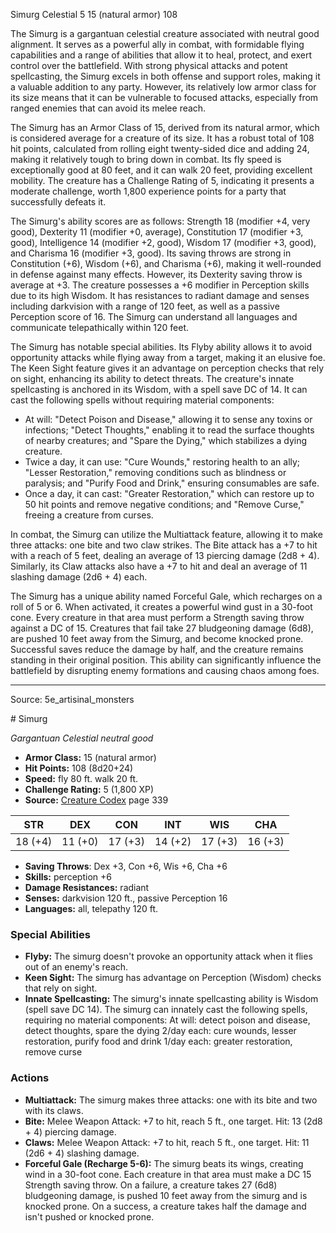 <MonsterName/>Simurg</MonsterName>
<CreatureType/>Celestial</CreatureType>
<CR/>5</CR>
<AC/>15 (natural armor)</AC>
<HP/>108</HP>
<summary>The Simurg is a gargantuan celestial creature associated with neutral good alignment. It serves as a powerful ally in combat, with formidable flying capabilities and a range of abilities that allow it to heal, protect, and exert control over the battlefield. With strong physical attacks and potent spellcasting, the Simurg excels in both offense and support roles, making it a valuable addition to any party. However, its relatively low armor class for its size means that it can be vulnerable to focused attacks, especially from ranged enemies that can avoid its melee reach.</summary>

<detail>

The Simurg has an Armor Class of 15, derived from its natural armor, which is considered average for a creature of its size. It has a robust total of 108 hit points, calculated from rolling eight twenty-sided dice and adding 24, making it relatively tough to bring down in combat. Its fly speed is exceptionally good at 80 feet, and it can walk 20 feet, providing excellent mobility. The creature has a Challenge Rating of 5, indicating it presents a moderate challenge, worth 1,800 experience points for a party that successfully defeats it.

The Simurg's ability scores are as follows: Strength 18 (modifier +4, very good), Dexterity 11 (modifier +0, average), Constitution 17 (modifier +3, good), Intelligence 14 (modifier +2, good), Wisdom 17 (modifier +3, good), and Charisma 16 (modifier +3, good). Its saving throws are strong in Constitution (+6), Wisdom (+6), and Charisma (+6), making it well-rounded in defense against many effects. However, its Dexterity saving throw is average at +3. The creature possesses a +6 modifier in Perception skills due to its high Wisdom. It has resistances to radiant damage and senses including darkvision with a range of 120 feet, as well as a passive Perception score of 16. The Simurg can understand all languages and communicate telepathically within 120 feet.

The Simurg has notable special abilities. Its Flyby ability allows it to avoid opportunity attacks while flying away from a target, making it an elusive foe. The Keen Sight feature gives it an advantage on perception checks that rely on sight, enhancing its ability to detect threats. The creature's innate spellcasting is anchored in its Wisdom, with a spell save DC of 14. It can cast the following spells without requiring material components: 

- At will: "Detect Poison and Disease," allowing it to sense any toxins or infections; "Detect Thoughts," enabling it to read the surface thoughts of nearby creatures; and "Spare the Dying," which stabilizes a dying creature.
- Twice a day, it can use: "Cure Wounds," restoring health to an ally; "Lesser Restoration," removing conditions such as blindness or paralysis; and "Purify Food and Drink," ensuring consumables are safe.
- Once a day, it can cast: "Greater Restoration," which can restore up to 50 hit points and remove negative conditions; and "Remove Curse," freeing a creature from curses.

In combat, the Simurg can utilize the Multiattack feature, allowing it to make three attacks: one bite and two claw strikes. The Bite attack has a +7 to hit with a reach of 5 feet, dealing an average of 13 piercing damage (2d8 + 4). Similarly, its Claw attacks also have a +7 to hit and deal an average of 11 slashing damage (2d6 + 4) each.

The Simurg has a unique ability named Forceful Gale, which recharges on a roll of 5 or 6. When activated, it creates a powerful wind gust in a 30-foot cone. Every creature in that area must perform a Strength saving throw against a DC of 15. Creatures that fail take 27 bludgeoning damage (6d8), are pushed 10 feet away from the Simurg, and become knocked prone. Successful saves reduce the damage by half, and the creature remains standing in their original position. This ability can significantly influence the battlefield by disrupting enemy formations and causing chaos among foes.</detail>



---

Source: 5e_artisinal_monsters

<statblock>
# Simurg

*Gargantuan* *Celestial* *neutral good*

- **Armor Class:** 15 (natural armor)
- **Hit Points:** 108 (8d20+24)
- **Speed:** fly 80 ft. walk 20 ft.
- **Challenge Rating:** 5 (1,800 XP)
- **Source:** [Creature Codex](https://koboldpress.com/kpstore/product/creature-codex-for-5th-edition-dnd) page 339

| STR | DEX | CON | INT | WIS | CHA |
| --- | --- | --- | --- | --- | --- |
| 18 (+4) | 11 (+0) | 17 (+3) | 14 (+2) | 17 (+3) | 16 (+3) |

- **Saving Throws**: Dex +3, Con +6, Wis +6, Cha +6
- **Skills:** perception +6
- **Damage Resistances:** radiant
- **Senses:** darkvision 120 ft., passive Perception 16
- **Languages:** all, telepathy 120 ft.

### Special Abilities

- **Flyby:** The simurg doesn't provoke an opportunity attack when it flies out of an enemy's reach.
- **Keen Sight:** The simurg has advantage on Perception (Wisdom) checks that rely on sight.
- **Innate Spellcasting:** The simurg's innate spellcasting ability is Wisdom (spell save DC 14). The simurg can innately cast the following spells, requiring no material components:
At will: detect poison and disease, detect thoughts, spare the dying
2/day each: cure wounds, lesser restoration, purify food and drink
1/day each: greater restoration, remove curse

### Actions

- **Multiattack:** The simurg makes three attacks: one with its bite and two with its claws.
- **Bite:** Melee Weapon Attack: +7 to hit, reach 5 ft., one target. Hit: 13 (2d8 + 4) piercing damage.
- **Claws:** Melee Weapon Attack: +7 to hit, reach 5 ft., one target. Hit: 11 (2d6 + 4) slashing damage.
- **Forceful Gale (Recharge 5-6):** The simurg beats its wings, creating wind in a 30-foot cone. Each creature in that area must make a DC 15 Strength saving throw. On a failure, a creature takes 27 (6d8) bludgeoning damage, is pushed 10 feet away from the simurg and is knocked prone. On a success, a creature takes half the damage and isn't pushed or knocked prone.


</statblock>


